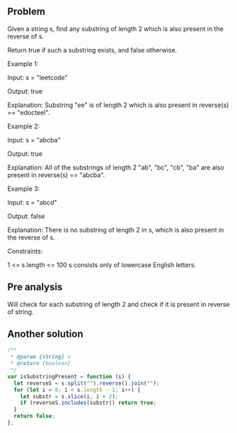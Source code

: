 ## Problem

Given a string s, find any
substring
of length 2 which is also present in the reverse of s.

Return true if such a substring exists, and false otherwise.



Example 1:

Input: s = "leetcode"

Output: true

Explanation: Substring "ee" is of length 2 which is also present in reverse(s) == "edocteel".

Example 2:

Input: s = "abcba"

Output: true

Explanation: All of the substrings of length 2 "ab", "bc", "cb", "ba" are also present in reverse(s) == "abcba".

Example 3:

Input: s = "abcd"

Output: false

Explanation: There is no substring of length 2 in s, which is also present in the reverse of s.



Constraints:

1 <= s.length <= 100
s consists only of lowercase English letters.

## Pre analysis

Will check for each substring of length 2 and check if it is present in reverse of string.

## Another solution

```javascript
/**
 * @param {string} s
 * @return {boolean}
 */
var isSubstringPresent = function (s) {
  let reverseS = s.split("").reverse().join("");
  for (let i = 0; i < s.length - 1; i++) {
    let substr = s.slice(i, i + 2);
    if (reverseS.includes(substr)) return true;
  }
  return false;
};
```
